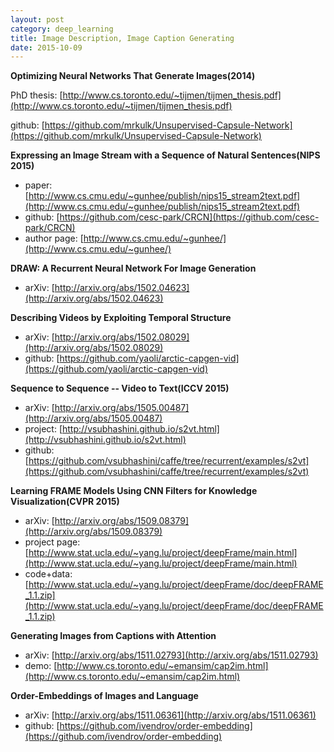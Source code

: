 ```yaml
---
layout: post
category: deep_learning
title: Image Description, Image Caption Generating
date: 2015-10-09
---
```


**Optimizing Neural Networks That Generate Images(2014)**

PhD thesis: [http://www.cs.toronto.edu/~tijmen/tijmen_thesis.pdf](http://www.cs.toronto.edu/~tijmen/tijmen_thesis.pdf)

github: [https://github.com/mrkulk/Unsupervised-Capsule-Network](https://github.com/mrkulk/Unsupervised-Capsule-Network)

**Expressing an Image Stream with a Sequence of Natural Sentences(NIPS 2015)**

- paper: [http://www.cs.cmu.edu/~gunhee/publish/nips15_stream2text.pdf](http://www.cs.cmu.edu/~gunhee/publish/nips15_stream2text.pdf)
- github: [https://github.com/cesc-park/CRCN](https://github.com/cesc-park/CRCN)
- author page: [http://www.cs.cmu.edu/~gunhee/](http://www.cs.cmu.edu/~gunhee/)

**DRAW: A Recurrent Neural Network For Image Generation**

- arXiv: [http://arxiv.org/abs/1502.04623](http://arxiv.org/abs/1502.04623)

**Describing Videos by Exploiting Temporal Structure**

- arXiv: [http://arxiv.org/abs/1502.08029](http://arxiv.org/abs/1502.08029)
- github: [https://github.com/yaoli/arctic-capgen-vid](https://github.com/yaoli/arctic-capgen-vid)

**Sequence to Sequence -- Video to Text(ICCV 2015)**

- arXiv: [http://arxiv.org/abs/1505.00487](http://arxiv.org/abs/1505.00487)
- project: [http://vsubhashini.github.io/s2vt.html](http://vsubhashini.github.io/s2vt.html)
- github: [https://github.com/vsubhashini/caffe/tree/recurrent/examples/s2vt](https://github.com/vsubhashini/caffe/tree/recurrent/examples/s2vt)

**Learning FRAME Models Using CNN Filters for Knowledge Visualization(CVPR 2015)**

- arXiv: [http://arxiv.org/abs/1509.08379](http://arxiv.org/abs/1509.08379)
- project page: [http://www.stat.ucla.edu/~yang.lu/project/deepFrame/main.html](http://www.stat.ucla.edu/~yang.lu/project/deepFrame/main.html)
- code+data: [http://www.stat.ucla.edu/~yang.lu/project/deepFrame/doc/deepFRAME_1.1.zip](http://www.stat.ucla.edu/~yang.lu/project/deepFrame/doc/deepFRAME_1.1.zip)

**Generating Images from Captions with Attention**

- arXiv: [http://arxiv.org/abs/1511.02793](http://arxiv.org/abs/1511.02793)
- demo: [http://www.cs.toronto.edu/~emansim/cap2im.html](http://www.cs.toronto.edu/~emansim/cap2im.html)

**Order-Embeddings of Images and Language**

- arXiv: [http://arxiv.org/abs/1511.06361](http://arxiv.org/abs/1511.06361)
- github: [https://github.com/ivendrov/order-embedding](https://github.com/ivendrov/order-embedding)